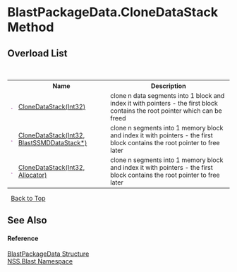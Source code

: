 # BlastPackageData.CloneDataStack Method 
 


## Overload List
&nbsp;<table><tr><th></th><th>Name</th><th>Description</th></tr><tr><td>![Public method](media/pubmethod.gif "Public method")</td><td><a href="d1e1bb16-43cf-92d3-b55c-eb581c5c0dd3.md">CloneDataStack(Int32)</a></td><td>
clone n data segments into 1 block and index it with pointers - the first block contains the root pointer which can be freed</td></tr><tr><td>![Public method](media/pubmethod.gif "Public method")</td><td><a href="79b3b6cd-06ba-5cd6-ec0d-9ae7d6691227.md">CloneDataStack(Int32, BlastSSMDDataStack*)</a></td><td>
clone n segments into 1 memory block and index it with pointers - the first block contains the root pointer to free later</td></tr><tr><td>![Public method](media/pubmethod.gif "Public method")</td><td><a href="2ba978b4-b3f7-5864-523e-53a5e2f34216.md">CloneDataStack(Int32, Allocator)</a></td><td>
clone n segments into 1 memory block and index it with pointers - the first block contains the root pointer to free later</td></tr></table>&nbsp;
<a href="#blastpackagedata.clonedatastack-method">Back to Top</a>

## See Also


#### Reference
<a href="08d36c75-b5dc-8eaf-5936-daa952653fa2.md">BlastPackageData Structure</a><br /><a href="88b55311-4a89-0894-e27a-e157e443c7f7.md">NSS.Blast Namespace</a><br />